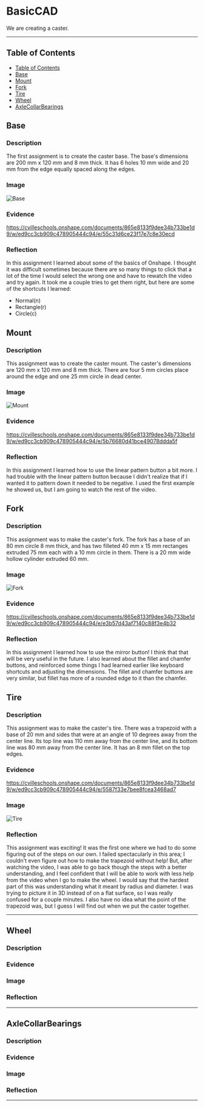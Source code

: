 # BasicCAD

We are creating a caster.

---
## Table of Contents
* [Table of Contents](#Table-of-Contents)
* [Base](#Base)
* [Mount](#Mount)
* [Fork](#Fork)
* [Tire](#Tire)
* [Wheel](#Wheel)
* [AxleCollarBearings](#AxleCollarBearings)

## Base

### Description

The first assignment is to create the caster base.  The base's dimensions are 200 mm x 120 mm and 8 mm thick.  It has 6 holes 10 mm wide and 20 mm from the edge equally spaced along the edges.

### Image

![Base](/images/Base.png)

### Evidence

https://cvilleschools.onshape.com/documents/865e8133f9dee34b733be1d9/w/ed9cc3cb909c478905444c94/e/55c31d6ce23f17e7c8e30ecd

### Reflection
In this assignment I learned about some of the basics of Onshape. I thought it was difficult sometimes because there are so many things to click that a lot of the time I would select the wrong one and have to rewatch the video and try again. It took me a couple tries to get them right, but here are some of the shortcuts I learned:

* Normal(n)
* Rectangle(r)
* Circle(c)

## Mount

### Description
This assignment was to create the caster mount. The caster's dimensions are 120 mm x 120 mm and 8 mm thick. There are four 5 mm circles place around the edge and one 25 mm circle in dead center.

### Image
![Mount](/images/mount.png)

### Evidence
https://cvilleschools.onshape.com/documents/865e8133f9dee34b733be1d9/w/ed9cc3cb909c478905444c94/e/5b76680d41bce49078ddda5f

### Reflection
In this assignment I learned how to use the linear pattern button a bit more. I had trouble with the linear pattern button because I didn't realize that if I wanted it to pattern down it needed to be negative. I used the first example he showed us, but I am going to watch the rest of the video.

## Fork

### Description
This assignment was to make the caster's fork. The fork has a base of an 80 mm circle 8 mm thick, and has two filleted 40 mm x 15 mm rectanges extruded 75 mm each with a 10 mm circle in them. There is a 20 mm wide hollow cylinder extruded 60 mm.

### Image
![Fork](/images/fork.png)

### Evidence
https://cvilleschools.onshape.com/documents/865e8133f9dee34b733be1d9/w/ed9cc3cb909c478905444c94/e/e3b57d43af7140c88f3e4b32

### Reflection
In this assignment I learned how to use the mirror button! I think that that will be very useful in the future. I also learned about the fillet and chamfer buttons, and reinforced some things I had learned earlier like keyboard shortcuts and adjusting the dimensions. The fillet and chamfer buttons are very similar, but fillet has more of a rounded edge to it than the chamfer.

## Tire

### Description
This assignment was to make the caster's tire. There was a trapezoid with a base of 20 mm and sides that were at an angle of 10 degrees away from the center line. Its top line was 110 mm away from the center line, and its bottom line was 80 mm away from the center line. It has an 8 mm fillet on the top edges.
### Evidence
https://cvilleschools.onshape.com/documents/865e8133f9dee34b733be1d9/w/ed9cc3cb909c478905444c94/e/5587f33e7bee8fcea3468ad7
### Image
![Tire](/images/tire.png)
### Reflection
This assignment was exciting! It was the first one where we had to do some figuring out of the steps on our own. I failed spectacularly in this area; I couldn't even figure out how to make the trapezoid without help! But, after watching the video, I was able to go back though the steps with a better understanding, and I feel confident that I will be able to work with less help from the video when I go to make the wheel. I would say that the hardest part of this was understanding what it meant by radius and diameter. I was trying to picture it in 3D instead of on a flat surface, so I was really confused for a couple minutes. I also have no idea what the point of the trapezoid was, but I guess I will find out when we put the caster together.

---

## Wheel

### Description

### Evidence

### Image

### Reflection

---


## AxleCollarBearings

### Description

### Evidence

### Image

### Reflection

---
